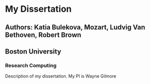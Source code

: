 # My Dissertation
## Authors: Katia Bulekova, Mozart, Ludvig Van Bethoven, Robert Brown
## Boston University
### Research Computing 

Description of my dissertation.
My PI is Wayne Gilmore
